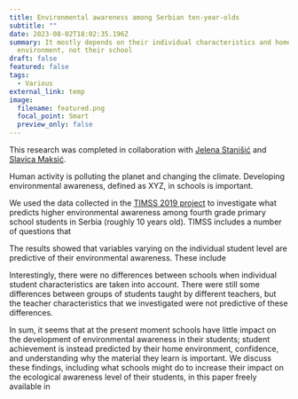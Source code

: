 ```yaml
---
title: Environmental awareness among Serbian ten-year-olds
subtitle: ""
date: 2023-08-02T18:02:35.196Z
summary: It mostly depends on their individual characteristics and home
  environment, not their school
draft: false
featured: false
tags:
  - Various
external_link: temp
image:
  filename: featured.png
  focal_point: Smart
  preview_only: false
---
```

This research was completed in collaboration with [Jelena Stanišić](https://scholar.google.com/citations?user=yWZ6OFEAAAAJ&hl=sr&oi=ao) and [Slavica Maksić](https://scholar.google.com/citations?user=Bt3DWK4AAAAJ&hl=sr&oi=ao).

Human activity is polluting the planet and changing the climate. Developing environmental awareness, defined as XYZ, in schools is important.

We used the data collected in the [TIMSS 2019 project](https://timssandpirls.bc.edu/timss2019/) to investigate what predicts higher environmental awareness among fourth grade primary school students in Serbia (roughly 10 years old). TIMSS includes a number of questions that 

The results showed that variables varying on the individual student level are predictive of their environmental awareness. These include 

I﻿nterestingly, there were no differences between schools when individual student characteristics are taken into account. There were still some differences between groups of students taught by different teachers, but the teacher characteristics that we investigated were not predictive of these differences.

In sum, it seems that at the present moment schools have little impact on the development of environmental awareness in their students; student achievement is instead predicted by their home environment, confidence, and understanding why the material they learn is important. We discuss these findings, including what schools might do to increase their impact on the ecological awareness level of their students, in this paper freely available in [](https://doiserbia.nb.rs/Article.aspx?ID=0579-64312301051S)